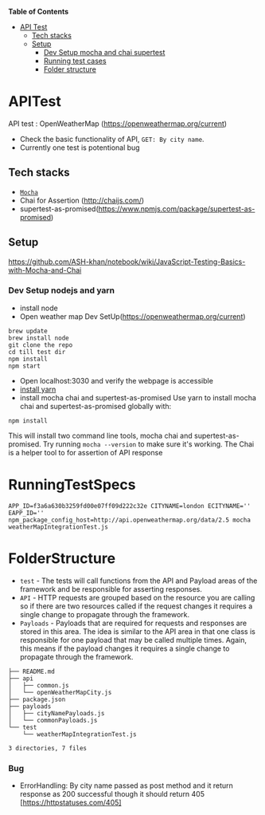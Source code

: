 <!-- START doctoc generated TOC please keep comment here to allow auto update -->
<!-- DON'T EDIT THIS SECTION, INSTEAD RE-RUN doctoc TO UPDATE -->
**Table of Contents**

- [API Test](#APITest)
  - [Tech stacks](#tech-stacks)
  - [Setup](#setup)
    - [Dev Setup mocha and chai supertest](#setup)
    - [Running test cases](#RunningTestSpecs)
    - [Folder structure](#FolderStructure)
<!-- END doctoc generated TOC please keep comment here to allow auto update -->

# APITest

API test : OpenWeatherMap (https://openweathermap.org/current)
- Check the basic functionality of API, `GET: By city name`.
- Currently one test is potentional bug 

## Tech stacks

- [`Mocha`](https://mochajs.org/)
- Chai for Assertion (http://chaijs.com/)
- supertest-as-promised(https://www.npmjs.com/package/supertest-as-promised)

## Setup

https://github.com/ASH-khan/notebook/wiki/JavaScript-Testing-Basics-with-Mocha-and-Chai

### Dev Setup nodejs and yarn
* install node
* Open weather map Dev SetUp(https://openweathermap.org/current)
```
brew update
brew install node
git clone the repo
cd till test dir
npm install
npm start
```
* Open localhost:3030 and verify the webpage is accessible
* [install yarn](https://yarnpkg.com/lang/en/docs/install/)
* install mocha chai and supertest-as-promised
Use yarn to install mocha chai and supertest-as-promised globally with:
```
npm install

```
This will install two command line tools, mocha chai and supertest-as-promised. Try running `mocha --version` to make sure it's working.
The Chai is a helper tool to for assertion of API response

# RunningTestSpecs

```
APP_ID=f3a6a630b3259fd00e07ff09d222c32e CITYNAME=london ECITYNAME='' EAPP_ID='' npm_package_config_host=http://api.openweathermap.org/data/2.5 mocha weatherMapIntegrationTest.js

```


# FolderStructure

- `test` -  The tests will call functions from the API and Payload areas of the framework and be responsible for asserting responses.
- `API` -  HTTP requests are grouped based on the resource you are calling so if there are two resources called if the request changes it requires a single change to propagate through the framework.
- `Payloads` - Payloads that are required for requests and responses are stored in this area. The idea is similar to the API area in that one class is responsible for one payload that may be called multiple times. Again, this means if the payload changes it requires a single change to propagate through the framework.


````
├── README.md
├── api
│   ├── common.js
│   └── openWeatherMapCity.js
├── package.json
├── payloads
│   ├── cityNamePayloads.js
│   └── commonPayloads.js
└── test
    └── weatherMapIntegrationTest.js

3 directories, 7 files

````


### Bug 
- ErrorHandling: By city name passed as post method and it return response as 200 successful though it should return 405 [https://httpstatuses.com/405]
